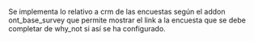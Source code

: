 Se implementa lo relativo a crm de las encuestas según el addon ont_base_survey que permite mostrar el link a la encuesta que se debe completar de why_not si así se ha configurado.
